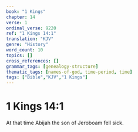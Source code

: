 ```yaml
---
book: "1 Kings"
chapter: 14
verse: 1
ordinal_verse: 9220
ref: "1 Kings 14:1"
translation: "KJV"
genre: "History"
word_count: 10
topics: []
cross_references: []
grammar_tags: [genealogy-structure]
thematic_tags: [names-of-god, time-period, time]
tags: ["Bible","KJV","1 Kings"]
---
```


# 1 Kings 14:1

At that time Abijah the son of Jeroboam fell sick.
